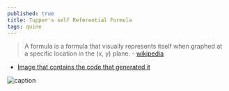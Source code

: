 ```yaml
---
published: true
title: Tupper's self Referential Formula
tags: quine
---
```

> A formula is a formula that visually represents itself when graphed at a specific location in the (x, y) plane. - [wikipedia](https://en.m.wikipedia.org/wiki/Tupper%27s_self-referential_formula)

- [Image that contains the code that generated it](https://news.ycombinator.com/item?id=30066003)

![caption](https://upload.wikimedia.org/wikipedia/commons/thumb/0/01/Tupper%27s_self_referential_formula_plot.svg/1230px-Tupper%27s_self_referential_formula_plot.svg.png)

